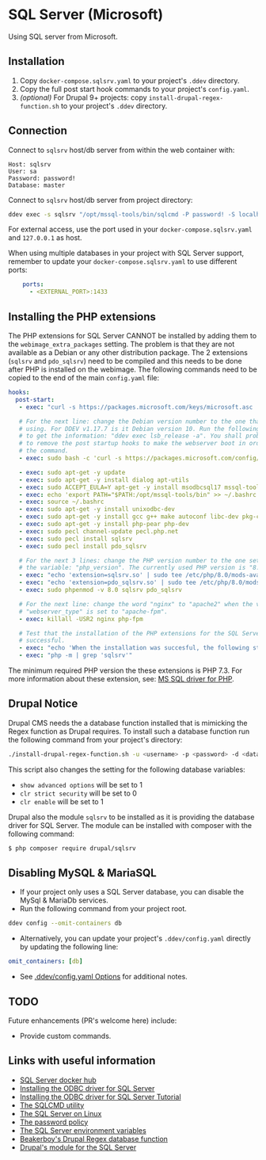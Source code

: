 # SQL Server (Microsoft)

Using SQL server from Microsoft.

## Installation

1. Copy `docker-compose.sqlsrv.yaml` to your project's `.ddev` directory.
2. Copy the full post start hook commands to your project's `config.yaml`.
3. *(optional)* For Drupal 9+ projects: copy `install-drupal-regex-function.sh` to your project's `.ddev` directory.

## Connection

Connect to `sqlsrv` host/db server from within the web container with:

```
Host: sqlsrv
User: sa
Password: password!
Database: master
```

Connect to `sqlsrv` host/db server from project directory:

```bash
ddev exec -s sqlsrv "/opt/mssql-tools/bin/sqlcmd -P password! -S localhost -U sa -d master"
```

For external access, use the port used in your `docker-compose.sqlsrv.yaml` and `127.0.0.1` as host.

When using multiple databases in your project with SQL Server support, remember to update your `docker-compose.sqlsrv.yaml` to use different ports:

```yaml
    ports:
      - <EXTERNAL_PORT>:1433
```

## Installing the PHP extensions

The PHP extensions for SQL Server CANNOT be installed by adding them to the `webimage_extra_packages` setting. The problem is that they are not available as a Debian or any other distribution package. The 2 extensions (`sqlsrv` and `pdo_sqlsrv`) need to be compiled and this needs to be done after PHP is installed on the webimage. The following commands need to be copied to the end of the main `config.yaml` file:

```yaml
hooks:
  post-start:
   - exec: "curl -s https://packages.microsoft.com/keys/microsoft.asc | sudo apt-key add -"

   # For the next line: change the Debian version number to the one that DDEV is
   # using. For DDEV v1.17.7 is it Debian version 10. Run the following command
   # to get the information: "ddev exec lsb_release -a". You shall probably need
   # to remove the post startup hooks to make the webserver boot in order to run
   # the command.
   - exec: sudo bash -c 'curl -s https://packages.microsoft.com/config/debian/10/prod.list > /etc/apt/sources.list.d/mssql-release.list'

   - exec: sudo apt-get -y update
   - exec: sudo apt-get -y install dialog apt-utils
   - exec: sudo ACCEPT_EULA=Y apt-get -y install msodbcsql17 mssql-tools
   - exec: echo 'export PATH="$PATH:/opt/mssql-tools/bin" >> ~/.bashrc'
   - exec: source ~/.bashrc
   - exec: sudo apt-get -y install unixodbc-dev
   - exec: sudo apt-get -y install gcc g++ make autoconf libc-dev pkg-config
   - exec: sudo apt-get -y install php-pear php-dev
   - exec: sudo pecl channel-update pecl.php.net
   - exec: sudo pecl install sqlsrv
   - exec: sudo pecl install pdo_sqlsrv

   # For the next 3 lines: change the PHP version number to the one set in
   # the variable: "php_version". The currently used PHP version is "8.0".
   - exec: "echo 'extension=sqlsrv.so' | sudo tee /etc/php/8.0/mods-available/sqlsrv.ini"
   - exec: "echo 'extension=pdo_sqlsrv.so' | sudo tee /etc/php/8.0/mods-available/pdo_sqlsrv.ini"
   - exec: sudo phpenmod -v 8.0 sqlsrv pdo_sqlsrv

   # For the next line: change the word "nginx" to "apache2" when the variable
   # "webserver_type" is set to "apache-fpm".
   - exec: killall -USR2 nginx php-fpm

   # Test that the installation of the PHP extensions for the SQL Server were
   # successful.
   - exec: "echo 'When the installation was succesful, the following strings: \"pdo_sqlsrv\" and \"sqlsrv\" should appear. Each on its own line.'"
   - exec: "php -m | grep 'sqlsrv'"
```

The minimum required PHP version the these extensions is PHP 7.3. For more information about these extension, see: [MS SQL driver for PHP](https://github.com/microsoft/msphpsql).


## Drupal Notice

Drupal CMS needs the a database function installed that is mimicking the Regex function as Drupal requires. To install such a database function run the following command from your project's directory:

```bash
./install-drupal-regex-function.sh -u <username> -p <password> -d <database>
```

This script also changes the setting for the following database variables:
* `show advanced options` will be set to 1
* `clr strict security` will be set to 0
* `clr enable` will be set to 1

Drupal also the module `sqlsrv` to be installed as it is providing the database driver for SQL Server. The module can be installed with composer with the following command:

```bash
$ php composer require drupal/sqlsrv
```

## Disabling MySQL & MariaSQL

* If your project only uses a SQL Server database, you can disable the MySql & MariaDb services.
* Run the following command from your project root.

```bash
ddev config --omit-containers db
```

* Alternatively, you can update your project's `.ddev/config.yaml` directly by updating the following line:

```yaml
omit_containers: [db]
```

* See [.ddev/config.yaml Options](<https://ddev.readthedocs.io/en/stable/users/extend/config_yaml/>) for additional notes.

## TODO

Future enhancements (PR's welcome here) include:

* Provide custom commands.

## Links with useful information

* [SQL Server docker hub](https://hub.docker.com/_/microsoft-mssql-server)
* [Installing the ODBC driver for SQL Server](https://docs.microsoft.com/en-us/sql/connect/odbc/linux-mac/installing-the-microsoft-odbc-driver-for-sql-server?view=sql-server-ver15)
* [Installing the ODBC driver for SQL Server Tutorial](https://docs.microsoft.com/en-us/sql/connect/php/installation-tutorial-linux-mac?view=sql-server-ver15)
* [The SQLCMD utility](https://docs.microsoft.com/en-us/sql/tools/sqlcmd-utility?view=sql-server-ver15)
* [The SQL Server on Linux](https://docs.microsoft.com/en-us/sql/linux/sql-server-linux-overview?view=sql-server-ver15)
* [The password policy](https://docs.microsoft.com/en-us/sql/relational-databases/security/password-policy?view=sql-server-ver15)
* [The SQL Server environment variables](https://docs.microsoft.com/en-us/sql/linux/sql-server-linux-configure-environment-variables?view=sql-server-ver15)
* [Beakerboy's Drupal Regex database function](https://github.com/Beakerboy/drupal-sqlsrv-regex)
* [Drupal's module for the SQL Server](https://www.drupal.org/project/sqlsrv)

